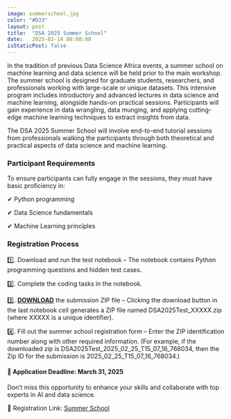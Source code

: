 ```yaml
---
image: summerschool.jpg
color: "#D33"
layout: post
title:  "DSA 2025 Summer School"
date:   2025-03-14 00:00:00
isStaticPost: false
---
```


<p>In the tradition of previous Data Science Africa events, a summer school on machine learning and data science will be held prior to the main workshop. The summer school is designed for graduate students, researchers, and professionals working with large-scale or unique datasets. This intensive program includes introductory and advanced lectures in data science and machine learning, alongside hands-on practical sessions. Participants will gain experience in data wrangling, data munging, and applying cutting-edge machine learning techniques to extract insights from data.

</p><p>The DSA 2025 Summer School will involve end-to-end tutorial sessions from professionals walking the participants through both theoretical and practical aspects of data science and machine learning.
                    
<p><h3>Participant Requirements</h3></p>
                    
<p>To ensure participants can fully engage in the sessions, they must have basic proficiency in:
</p><p>✔ Python programming
</p><p>✔ Data Science fundamentals
</p><p>✔ Machine Learning principles</p>

<p><h3>Registration Process</h3></p>
                    
<p> 1️⃣. Download and run the test notebook – The notebook contains Python programming questions and hidden test cases.
</p><p>  2️⃣. Complete the coding tasks in the notebook.
</p><p>  3️⃣. <b><a href="https://drive.google.com/file/d/1Tu6NfcJznjXXD5iZChnnAMatlQahMfk8" target="_blank">DOWNLOAD</a></b> the submission ZIP file – Clicking the download button in the last notebook cell generates a ZIP file named DSA2025Test_XXXXX.zip (where XXXXX is a unique identifier).
</p><p>  4️⃣. Fill out the summer school registration form – Enter the ZIP identification number along with other required information. (For example, if the downloaded zip is DSA2025Test_2025_02_25_T15_07_16_768034, then the Zip ID for the submission is 2025_02_25_T15_07_16_768034.)

</p><p><h4>📌 Application Deadline: March 31, 2025</h4>
</p><p> Don’t miss this opportunity to enhance your skills and collaborate with top experts in AI and data science.

                    
</p><p> 🔗 Registration Link: <a href="https://forms.gle/hKUtGhBBpP5GgUsw9" title="Workshop" target="summerschool">Summer School</a> 

